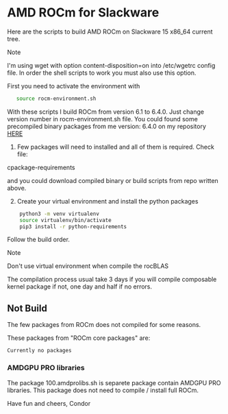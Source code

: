 # AMD ROCm for Slackware

Here are the scripts to build AMD ROCm on Slackware 15 x86_64 current tree.

>[!NOTE]
> I'm using wget with option content-disposition=on into /etc/wgetrc config file.
> In order the shell scripts to work you must also use this option.

First you need to activate the environment with

```bash
   source rocm-environment.sh
```

With these scripts I build ROCm from version 6.1 to 6.4.0. Just change
version number in rocm-environment.sh file. You could found some precompiled
binary packages from me version: 6.4.0 on my repository [HERE](https://www.ixip.net/rocm/)

1. Few packages will need to installed and all of them is required. Check file:

cpackage-requirements

and you could download compiled binary or build scripts from repo written above.

2. Create your virtual environment and install the python packages

```bash
    python3 -m venv virtualenv
    source virtualenv/bin/activate
    pip3 install -r python-requirements
```

Follow the build order.

>[!NOTE]
> Don't use virtual environment when compile the rocBLAS
>
> The compilation process usual take 3 days if you will compile composable kernel package
> if not, one day and half if no errors.


## Not Build

The few packages from ROCm does not compiled for some reasons.

These packages from "ROCm core packages" are:
```
Currently no packages
```

### AMDGPU PRO libraries

The package 100.amdprolibs.sh is separete package contain AMDGPU PRO libraries.
This package does not need to compile / install full ROCm.

Have fun and cheers,
Condor
